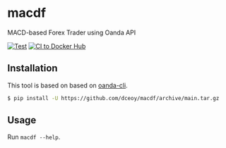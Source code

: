 macdf
=====

MACD-based Forex Trader using Oanda API

[![Test](https://github.com/dceoy/macdf/actions/workflows/test.yml/badge.svg)](https://github.com/dceoy/macdf/actions/workflows/test.yml)
[![CI to Docker Hub](https://github.com/dceoy/macdf/actions/workflows/docker-publish.yml/badge.svg)](https://github.com/dceoy/macdf/actions/workflows/docker-publish.yml)

Installation
------------

This tool is based on based on [oanda-cli](https://github.com/dceoy/oanda-cli).

```sh
$ pip install -U https://github.com/dceoy/macdf/archive/main.tar.gz
```

Usage
-----

Run `macdf --help`.
